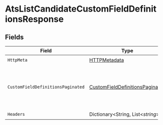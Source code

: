 # AtsListCandidateCustomFieldDefinitionsResponse


## Fields

| Field                                                                                         | Type                                                                                          | Required                                                                                      | Description                                                                                   |
| --------------------------------------------------------------------------------------------- | --------------------------------------------------------------------------------------------- | --------------------------------------------------------------------------------------------- | --------------------------------------------------------------------------------------------- |
| `HttpMeta`                                                                                    | [HTTPMetadata](../../Models/Components/HTTPMetadata.md)                                       | :heavy_check_mark:                                                                            | N/A                                                                                           |
| `CustomFieldDefinitionsPaginated`                                                             | [CustomFieldDefinitionsPaginated](../../Models/Components/CustomFieldDefinitionsPaginated.md) | :heavy_minus_sign:                                                                            | The list of candidate custom field definitions was retrieved.                                 |
| `Headers`                                                                                     | Dictionary<String, List<*string*>>                                                            | :heavy_check_mark:                                                                            | N/A                                                                                           |